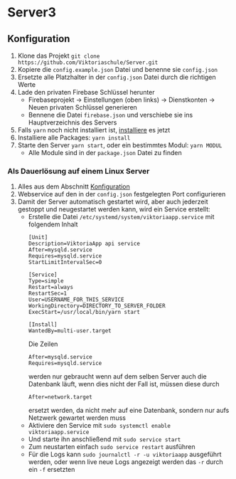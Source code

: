 # Server3

## Konfiguration
1. Klone das Projekt `git clone https://github.com/Viktoriaschule/Server.git`
2. Kopiere die `config.example.json` Datei und benenne sie `config.json` 
3. Ersetzte alle Platzhalter in der `config.json` Datei durch die richtigen Werte
4. Lade den privaten Firebase Schlüssel herunter
    - Firebaseprojekt -> Einstellungen (oben links) -> Dienstkonten -> Neuen privaten Schlüssel generieren
    - Bennene die Datei `firebase.json` und verschiebe sie ins Hauptverzeichnis des Servers
5. Falls `yarn` noch nicht installiert ist, [installiere](https://classic.yarnpkg.com/en/docs/install/) es jetzt
6. Installiere alle Packages: `yarn install`
7. Starte den Server `yarn start`, oder ein bestimmtes Modul: `yarn MODUL`
    - Alle Module sind in der `package.json` Datei zu finden
    
### Als Dauerlösung auf einem Linux Server
1. Alles aus dem Abschnitt [Konfiguration](#konfiguration)
2. Webservice auf den in der `config.json` festgelegten Port configurieren
3. Damit der Server automatisch gestartet wird, aber auch jederzeit gestoppt und neugestartet werden kann, wird ein Service erstellt:
    - Erstelle die Datei `/etc/systemd/system/viktoriaapp.service` mit folgendem Inhalt
      ```
      [Unit]
      Description=ViktoriaApp api service
      After=mysqld.service
      Requires=mysqld.service
      StartLimitIntervalSec=0

      [Service]
      Type=simple
      Restart=always
      RestartSec=1
      User=USERNAME_FOR_THIS_SERVICE
      WorkingDirectory=DIRECTORY_TO_SERVER_FOLDER
      ExecStart=/usr/local/bin/yarn start

      [Install]
      WantedBy=multi-user.target

      ```
      Die Zeilen
      ```
      After=mysqld.service
      Requires=mysqld.service
      ```
      werden nur gebraucht wenn auf dem selben Server auch die Datenbank läuft, wenn dies nicht der Fall ist, müssen diese durch
      ```
      After=network.target
      ```
      ersetzt werden, da nicht mehr auf eine Datenbank, sondern nur aufs Netzwerk gewartet werden muss
    - Aktiviere den Service mit `sudo systemctl enable viktoriaapp.service`
    - Und starte ihn anschließend mit `sudo service start`
    - Zum neustarten einfach `sudo service restart` ausführen
    - Für die Logs kann `sudo journalctl -r -u viktoriaapp` ausgeführt werden, oder wenn live neue Logs angezeigt werden das `-r` durch ein `-f` ersetzten
